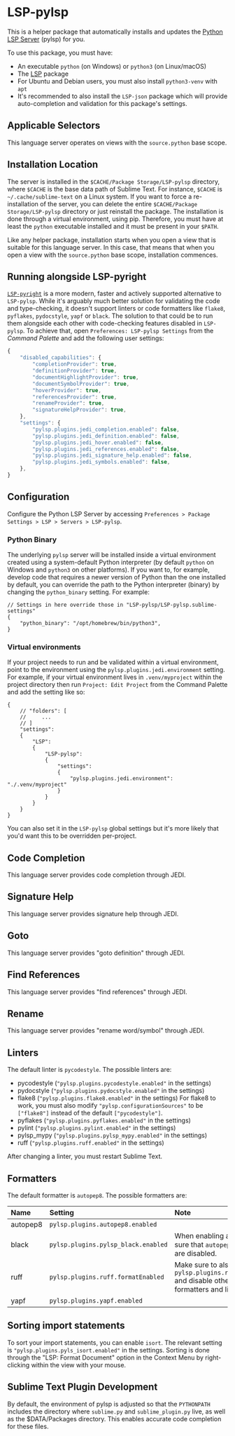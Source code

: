 # LSP-pylsp

This is a helper package that automatically installs and updates the
[Python LSP Server](https://github.com/python-lsp/python-lsp-server) (pylsp) for you.

To use this package, you must have:

- An executable `python` (on Windows) or `python3` (on Linux/macOS)
- The [LSP](https://packagecontrol.io/packages/LSP) package
- For Ubuntu and Debian users, you must also install `python3-venv` with `apt`
- It's recommended to also install the `LSP-json` package which will provide auto-completion and validation for this package's settings.

## Applicable Selectors

This language server operates on views with the `source.python` base scope.

## Installation Location

The server is installed in the `$CACHE/Package Storage/LSP-pylsp` directory, where `$CACHE` is the base data path of Sublime Text.
For instance, `$CACHE` is `~/.cache/sublime-text` on a Linux system. If you want to force a re-installation of the server,
you can delete the entire `$CACHE/Package Storage/LSP-pylsp` directory or just reinstall the package. The installation is done through a virtual environment, using
pip. Therefore, you must have at least the `python` executable installed and it must be present in your `$PATH`.

Like any helper package, installation starts when you open a view that is suitable for this language server. In this
case, that means that when you open a view with the `source.python` base scope, installation commences.

## Running alongside LSP-pyright

[`LSP-pyright`](https://packagecontrol.io/packages/LSP-pyright) is a more modern, faster and actively supported alternative to `LSP-pylsp`. While it's arguably much better solution for validating the code and type-checking, it doesn't support linters or code formatters like `flake8`, `pyflakes`, `pydocstyle`, `yapf` or `black`. The solution to that could be to run them alongside each other with code-checking features disabled in `LSP-pylsp`. To achieve that, open `Preferences: LSP-pylsp Settings` from the _Command Palette_ and add the following user settings:

```js
{
    "disabled_capabilities": {
        "completionProvider": true,
        "definitionProvider": true,
        "documentHighlightProvider": true,
        "documentSymbolProvider": true,
        "hoverProvider": true,
        "referencesProvider": true,
        "renameProvider": true,
        "signatureHelpProvider": true,
    },
    "settings": {
        "pylsp.plugins.jedi_completion.enabled": false,
        "pylsp.plugins.jedi_definition.enabled": false,
        "pylsp.plugins.jedi_hover.enabled": false,
        "pylsp.plugins.jedi_references.enabled": false,
        "pylsp.plugins.jedi_signature_help.enabled": false,
        "pylsp.plugins.jedi_symbols.enabled": false,
    },
}
```

## Configuration

Configure the Python LSP Server by accessing `Preferences > Package Settings > LSP > Servers > LSP-pylsp`.

### Python Binary

The underlying `pylsp` server will be installed inside a virtual environment created using a system-default Python interpreter (by default `python` on Windows and `python3` on other platforms). If you want to, for example, develop code that requires a newer version of Python than the one installed by default, you can override the path to the Python interpreter (binary) by changing the `python_binary` setting. For example:

```jsonc
// Settings in here override those in "LSP-pylsp/LSP-pylsp.sublime-settings"
{
    "python_binary": "/opt/homebrew/bin/python3",
}
```

### Virtual environments

If your project needs to run and be validated within a virtual environment, point to the environment using the `pylsp.plugins.jedi.environment` setting. For example, if your virtual environment lives in `.venv/myproject` within the project directory then run `Project: Edit Project` from the Command Palette and add the setting like so:

```jsonc
{
    // "folders": [
    //     ...
    // ]
    "settings":
    {
        "LSP":
        {
            "LSP-pylsp":
            {
                "settings":
                {
                    "pylsp.plugins.jedi.environment": "./.venv/myproject"
                }
            }
        }
    }
}
```

You can also set it in the `LSP-pylsp` global settings but it's more likely that you'd want this to be overridden per-project.

## Code Completion

This language server provides code completion through JEDI.

## Signature Help

This language server provides signature help through JEDI.

## Goto

This language server provides "goto definition" through JEDI.

## Find References

This language server provides "find references" through JEDI.

## Rename

This language server provides "rename word/symbol" through JEDI.

## Linters

The default linter is `pycodestyle`. The possible linters are:

- pycodestyle (`"pylsp.plugins.pycodestyle.enabled"` in the settings)
- pydocstyle (`"pylsp.plugins.pydocstyle.enabled"` in the settings)
- flake8 (`"pylsp.plugins.flake8.enabled"` in the settings)
  For flake8 to work, you must also modify `"pylsp.configurationSources"` to be `["flake8"]` instead of the default
  `["pycodestyle"]`.
- pyflakes (`"pylsp.plugins.pyflakes.enabled"` in the settings)
- pylint (`"pylsp.plugins.pylint.enabled"` in the settings)
- pylsp_mypy (`"pylsp.plugins.pylsp_mypy.enabled"` in the settings)
- ruff (`"pylsp.plugins.ruff.enabled"` in the settings)

After changing a linter, you must restart Sublime Text.

## Formatters

The default formatter is `autopep8`. The possible formatters are:

| Name           | Setting | Note |
|:---------------|:--------|:-----|
| autopep8       | `pylsp.plugins.autopep8.enabled` | |
| black          | `pylsp.plugins.pylsp_black.enabled` | When enabling also make sure that `autopep8` and `yapf` are disabled. |
| ruff           | `pylsp.plugins.ruff.formatEnabled` | Make sure to also enable `pylsp.plugins.ruff.enabled` and disable other formatters and linters. |
| yapf           | `pylsp.plugins.yapf.enabled` | |

## Sorting import statements

To sort your import statements, you can enable `isort`. The relevant setting is `"pylsp.plugins.pyls_isort.enabled"` in
the settings. Sorting is done through the "LSP: Format Document" option in the Context Menu by right-clicking within the
view with your mouse.

## Sublime Text Plugin Development

By default, the environment of pylsp is adjusted so that the `PYTHONPATH` includes the directory where `sublime.py` and
`sublime_plugin.py` live, as well as the $DATA/Packages directory. This enables accurate code completion for these
files.
